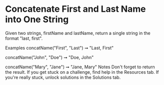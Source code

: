 # Concatenate First and Last Name into One String

Given two strings, firstName and lastName, return a single string in the format "last, first".

Examples
concatName("First", "Last") ➞ "Last, First"

concatName("John", "Doe") ➞ "Doe, John"

concatName("Mary", "Jane") ➞ "Jane, Mary"
Notes
Don't forget to return the result.
If you get stuck on a challenge, find help in the Resources tab.
If you're really stuck, unlock solutions in the Solutions tab.
